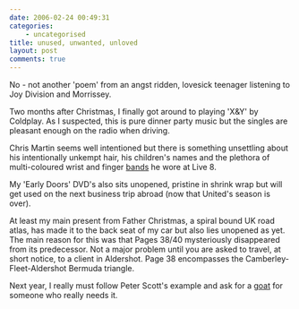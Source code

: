 ```yaml
---
date: 2006-02-24 00:49:31
categories:
    - uncategorised
title: unused, unwanted, unloved
layout: post
comments: true
---
```

No - not another 'poem' from an angst ridden, lovesick teenager
listening to Joy Division and Morrissey.

Two months after Christmas, I finally got around to playing 'X&Y' by
Coldplay. As I suspected, this is pure dinner party music but the
singles are pleasant enough on the radio when driving.

Chris Martin seems well intentioned but there is something unsettling
about his intentionally unkempt hair, his children's names and the
plethora of multi-coloured wrist and finger
[bands](http://www.inet.hr/~anvrzina/Coldplay.jpg) he wore at Live 8.

My 'Early Doors' DVD's also sits unopened, pristine in shrink wrap but
will get used on the next business trip abroad (now that United's season
is over).

At least my main present from Father Christmas, a spiral bound UK road
atlas, has made it to the back seat of my car but also lies unopened as
yet. The main reason for this was that Pages 38/40 mysteriously
disappeared from its predecessor. Not a major problem until you are
asked to travel, at short notice, to a client in Aldershot. Page 38
encompasses the Camberley-Fleet-Aldershot Bermuda triangle.

Next year, I really must follow Peter Scott's example and ask for a
[goat](http://pjs-random.blogspot.com/2005/12/i-suppose-i-should-be-working.html)
for someone who really needs it.
